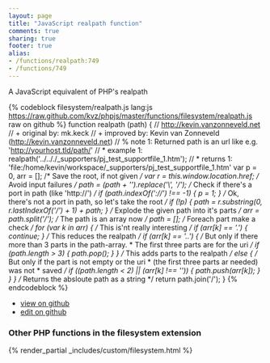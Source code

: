```yaml
---
layout: page
title: "JavaScript realpath function"
comments: true
sharing: true
footer: true
alias:
- /functions/realpath:749
- /functions/749
---
```

<!-- Generated by Rakefile:build -->
A JavaScript equivalent of PHP's realpath

{% codeblock filesystem/realpath.js lang:js https://raw.github.com/kvz/phpjs/master/functions/filesystem/realpath.js raw on github %}
function realpath (path) {
    // http://kevin.vanzonneveld.net
    // +   original by: mk.keck
    // +   improved by: Kevin van Zonneveld (http://kevin.vanzonneveld.net)
    // %        note 1: Returned path is an url like e.g. 'http://yourhost.tld/path/'
    // *     example 1: realpath('../.././_supporters/pj_test_supportfile_1.htm');
    // *     returns 1: 'file:/home/kevin/workspace/_supporters/pj_test_supportfile_1.htm'
    var p = 0,
        arr = []; /* Save the root, if not given */
    var r = this.window.location.href; /* Avoid input failures */
    path = (path + '').replace('\\', '/'); /* Check if there's a port in path (like 'http://') */
    if (path.indexOf('://') !== -1) {
        p = 1;
    } /* Ok, there's not a port in path, so let's take the root */
    if (!p) {
        path = r.substring(0, r.lastIndexOf('/') + 1) + path;
    } /* Explode the given path into it's parts */
    arr = path.split('/'); /* The path is an array now */
    path = []; /* Foreach part make a check */
    for (var k in arr) { /* This is'nt really interesting */
        if (arr[k] == '.') {
            continue;
        } /* This reduces the realpath */
        if (arr[k] == '..') {
/* But only if there more than 3 parts in the path-array.
             * The first three parts are for the uri */
            if (path.length > 3) {
                path.pop();
            }
        } /* This adds parts to the realpath */
        else {
/* But only if the part is not empty or the uri
             * (the first three parts ar needed) was not
             * saved */
            if ((path.length < 2) || (arr[k] !== '')) {
                path.push(arr[k]);
            }
        }
    } /* Returns the absloute path as a string */
    return path.join('/');
}
{% endcodeblock %}

 - [view on github](https://github.com/kvz/phpjs/blob/master/functions/filesystem/realpath.js)
 - [edit on github](https://github.com/kvz/phpjs/edit/master/functions/filesystem/realpath.js)

### Other PHP functions in the filesystem extension
{% render_partial _includes/custom/filesystem.html %}
